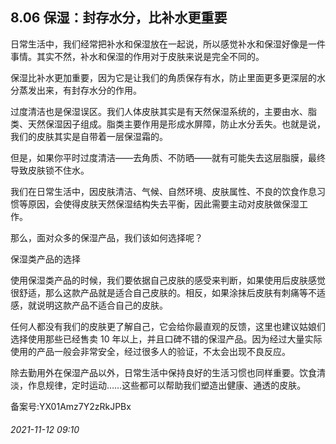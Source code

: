 ## 8.06 保湿：封存水分，比补水更重要
日常生活中，我们经常把补水和保湿放在一起说，所以感觉补水和保湿好像是一件事情。其实不然，补水和保湿的作用对于皮肤来说是完全不同的。 


保湿比补水更加重要，因为它是让我们的角质保存有水，防止里面更多更深层的水分蒸发出来，有封存水分的作用。 


过度清洁也是保湿误区。我们人体皮肤其实是有天然保湿系统的，主要由水、脂类、天然保湿因子组成。脂类主要作用是形成水屏障，防止水分丢失。也就是说，我们的皮肤其实是自带着一层保湿霜的。 


但是，如果你平时过度清洁——去角质、不防晒——就有可能失去这层脂膜，最终导致皮肤锁不住水。 


我们在日常生活中，因皮肤清洁、气候、自然环境、皮肤属性、不良的饮食作息习惯等原因，会使得皮肤天然保湿结构失去平衡，因此需要主动对皮肤做保湿工作。 


那么，面对众多的保湿产品，我们该如何选择呢？ 


保湿类产品的选择  


使用保湿类产品的时候，我们要依据自己皮肤的感受来判断，如果使用后皮肤感觉很舒适，那么这款产品就是适合自己皮肤的。相反，如果涂抹后皮肤有刺痛等不适感，就说明这款产品不适合自己的皮肤。 


任何人都没有我们的皮肤更了解自己，它会给你最直观的反馈，这里也建议姑娘们选择使用那些已经售卖 10 年以上，并且口碑不错的保湿产品。因为经过大量实际使用的产品一般会非常安全，经过很多人的验证，不太会出现不良反应。 


除去勤用外在保湿产品以外，日常生活中保持良好的生活习惯也同样重要。饮食清淡，作息规律，定时运动……这些都可以帮助我们塑造出健康、通透的皮肤。 


备案号:YX01Amz7Y2zRkJPBx


###### 2021-11-12 09:10
